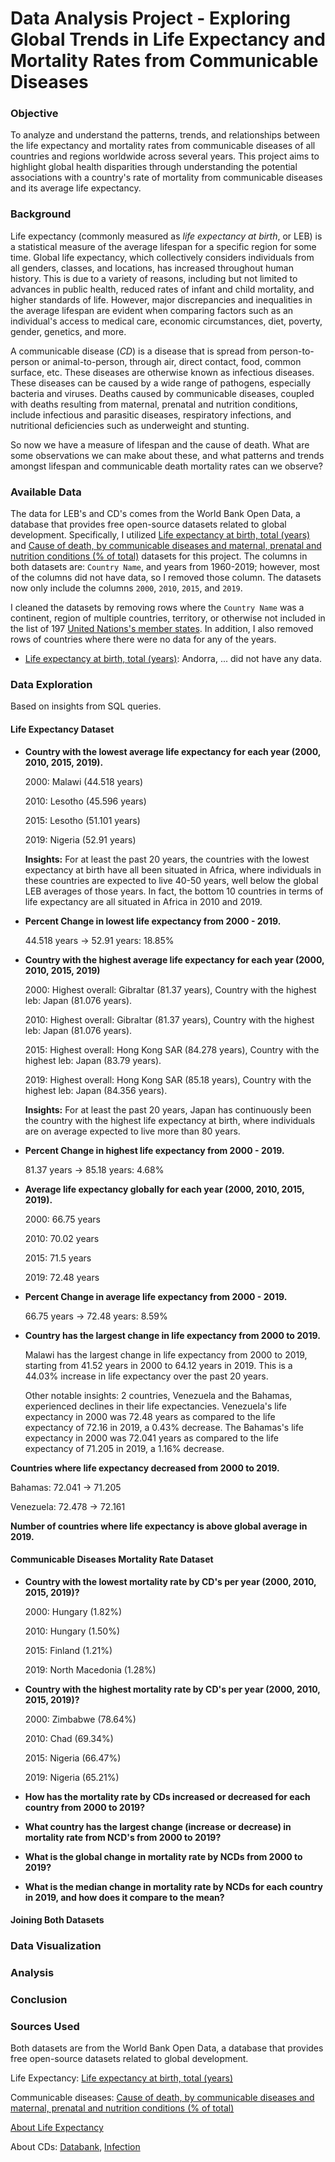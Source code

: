 # Data Analysis Project - Exploring Global Trends in Life Expectancy and Mortality Rates from Communicable Diseases

### Objective
To analyze and understand the patterns, trends, and relationships between the life expectancy and mortality rates from communicable diseases of all countries and regions worldwide across several years. This project aims to highlight global health disparities through understanding the potential associations with a country's rate of mortality from communicable diseases and its average life expectancy.

### Background
Life expectancy (commonly measured as *life expectancy at birth*, or LEB) is a statistical measure of the average lifespan for a specific region for some time. Global life expectancy, which collectively considers individuals from all genders, classes, and locations, has increased throughout human history. This is due to a variety of reasons, including but not limited to advances in public health, reduced rates of infant and child mortality, and higher standards of life. However, major discrepancies and inequalities in the average lifespan are evident when comparing factors such as an individual's access to medical care, economic circumstances, diet, poverty, gender, genetics, and more. 

A communicable disease (*CD*) is a disease that is spread from person-to-person or animal-to-person, through air, direct contact, food, common surface, etc. These diseases are otherwise known as infectious diseases. These diseases can be caused by a wide range of pathogens, especially bacteria and viruses. Deaths caused by communicable diseases, coupled with deaths resulting from maternal, prenatal and nutrition conditions, include infectious and parasitic diseases, respiratory infections, and nutritional deficiencies such as underweight and stunting.

So now we have a measure of lifespan and the cause of death. What are some observations we can make about these, and what patterns and trends amongst lifespan and communicable death mortality rates can we observe?

### Available Data

The data for LEB's and CD's comes from the World Bank Open Data, a database that provides free open-source datasets related to global development. Specifically, I utilized [Life expectancy at birth, total (years)](https://data.worldbank.org/indicator/SP.DYN.LE00.IN) and [Cause of death, by communicable diseases and maternal, prenatal and nutrition conditions (% of total)](https://data.worldbank.org/indicator/SH.DTH.COMM.ZS) datasets for this project. The columns in both datasets are: `Country Name`, and years from 1960-2019; however, most of the columns did not have data, so I removed those column. The datasets now only include the columns `2000`,	`2010`,	`2015`,	and `2019`.

I cleaned the datasets by removing rows where the `Country Name` was a continent, region of multiple countries, territory, or otherwise not included in the list of 197 [United Nations's member states](https://www.un.org/en/about-us/member-states). In addition, I also removed rows of countries where there were no data for any of the years. 
* [Life expectancy at birth, total (years)](https://data.worldbank.org/indicator/SP.DYN.LE00.IN): Andorra, ... did not have any data.

### Data Exploration

Based on insights from SQL queries.

#### Life Expectancy Dataset
- **Country with the lowest average life expectancy for each year (2000, 2010, 2015, 2019).**

  2000: Malawi (44.518 years)
  
  2010: Lesotho (45.596 years)
  
  2015: Lesotho (51.101 years)
  
  2019: Nigeria (52.91 years)

  **Insights:** For at least the past 20 years, the countries with the lowest expectancy at birth have all been situated in Africa, where individuals in these countries are expected to live 40-50 years, well below the global LEB averages of those years. In fact, the bottom 10 countries in terms of life expectancy are all situated in Africa in 2010 and 2019.

- **Percent Change in lowest life expectancy from 2000 - 2019.**

  44.518 years -> 52.91 years: 18.85%

- **Country with the highest average life expectancy for each year (2000, 2010, 2015, 2019)**

  2000: Highest overall: Gibraltar (81.37 years), Country with the highest leb: Japan (81.076 years).
  
  2010: Highest overall: Gibraltar (81.37 years), Country with the highest leb: Japan (81.076 years).
  
  2015: Highest overall: Hong Kong SAR (84.278 years), Country with the highest leb: Japan (83.79 years).
  
  2019: Highest overall: Hong Kong SAR (85.18 years), Country with the highest leb: Japan (84.356 years).

  **Insights:** For at least the past 20 years, Japan has continuously been the country with the highest life expectancy at birth, where individuals are on average expected to live more than 80 years. 
  
- **Percent Change in highest life expectancy from 2000 - 2019.**

  81.37 years -> 85.18 years: 4.68%

- **Average life expectancy globally for each year (2000, 2010, 2015, 2019).**

  2000: 66.75 years

  2010: 70.02 years

  2015: 71.5 years

  2019: 72.48 years

- **Percent Change in average life expectancy from 2000 - 2019.**

  66.75 years -> 72.48 years: 8.59%

- **Country has the largest change in life expectancy from 2000 to 2019.**

  Malawi has the largest change in life expectancy from 2000 to 2019, starting from 41.52 years in 2000 to 64.12 years in 2019. This is a 44.03% increase in life expectancy over the past 20 years.

  Other notable insights: 2 countries, Venezuela and the Bahamas, experienced declines in their life expectancies. Venezuela's life expectancy in 2000 was 72.48 years as compared to the life expectancy of 72.16 in 2019, a 0.43% decrease. The Bahamas's life expectancy in 2000 was 72.041 years as compared to the life expectancy of 71.205 in 2019, a 1.16% decrease.

**Countries where life expectancy decreased from 2000 to 2019.**

Bahamas: 72.041 ->	71.205

Venezuela: 72.478 -> 72.161

**Number of countries where life expectancy is above global average in 2019.**



#### Communicable Diseases Mortality Rate Dataset
- **Country with the lowest mortality rate by CD's per year (2000, 2010, 2015, 2019)?**

  2000: Hungary (1.82%)
  
  2010: Hungary (1.50%)
  
  2015: Finland (1.21%)
  
  2019: North Macedonia (1.28%)
  
- **Country with the highest mortality rate by CD's per year (2000, 2010, 2015, 2019)?**

  2000: Zimbabwe (78.64%)
  
  2010: Chad (69.34%)
  
  2015: Nigeria (66.47%)
  
  2019: Nigeria (65.21%)
  
- **How has the mortality rate by CDs increased or decreased for each country from 2000 to 2019?**
  
- **What country has the largest change (increase or decrease) in mortality rate from NCD's from 2000 to 2019?**
  
- **What is the global change in mortality rate by NCDs from 2000 to 2019?**

- **What is the median change in mortality rate by NCDs for each country in 2019, and how does it compare to the mean?**

#### Joining Both Datasets

### Data Visualization

### Analysis

### Conclusion

### Sources Used
Both datasets are from the World Bank Open Data, a database that provides free open-source datasets related to global development.

Life Expectancy: [Life expectancy at birth, total (years)](https://data.worldbank.org/indicator/SP.DYN.LE00.IN)

Communicable diseases: [Cause of death, by communicable diseases and maternal, prenatal and nutrition conditions (% of total)](https://data.worldbank.org/indicator/SH.DTH.COMM.ZS)

[About Life Expectancy](https://en.wikipedia.org/wiki/Life_expectancy)

About CDs: [Databank](https://databank.worldbank.org/metadataglossary/health-nutrition-and-population-statistics/series/SH.DTH.COMM.ZS#:~:text=Cause%20of%20death%20refers%20to,such%20as%20underweight%20and%20stunting), [Infection](https://en.wikipedia.org/wiki/Infection#:~:text=An%20infectious%20disease%2C%20also%20known,Infectious%20diseases) 

